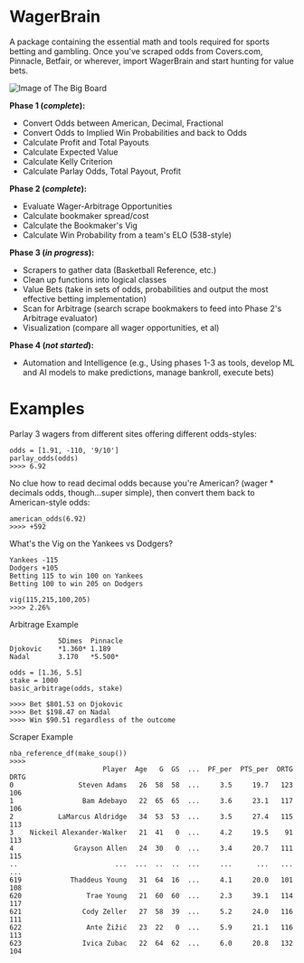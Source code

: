 # WagerBrain
A package containing the essential math and tools required for sports betting and gambling. Once you've scraped odds from Covers.com, Pinnacle, Betfair, or wherever, import WagerBrain and start hunting for value bets.

![Image of The Big Board](https://miro.medium.com/max/1312/1*bGOGcEPpsa0tetM5u-J9NA.jpeg)

**Phase 1 (_complete_):** 
 - Convert Odds between American, Decimal, Fractional
 - Convert Odds to Implied Win Probabilities and back to Odds
 - Calculate Profit and Total Payouts
 - Calculate Expected Value
 - Calculate Kelly Criterion
 - Calculate Parlay Odds, Total Payout, Profit

 
 **Phase 2 (_complete_):**
 - Evaluate Wager-Arbitrage Opportunities
 - Calculate bookmaker spread/cost
 - Calculate the Bookmaker's Vig
 - Calculate Win Probability from a team's ELO (538-style)

 
 **Phase 3 (_in progress_):**
 - Scrapers to gather data (Basketball Reference, etc.)
 - Clean up functions into logical classes
 - Value Bets (take in sets of odds, probabilities and output the most effective betting implementation)
 - Scan for Arbitrage (search scrape bookmakers to feed into Phase 2's Arbitrage evaluator)
 - Visualization (compare all wager opportunities, et al)
 
  **Phase 4 (_not started_):**
  - Automation and Intelligence (e.g., Using phases 1-3 as tools, develop ML and AI models to make predictions, manage bankroll, execute bets)

# Examples

Parlay 3 wagers from different sites offering different odds-styles:
```
odds = [1.91, -110, '9/10']
parlay_odds(odds)
>>>> 6.92
```
No clue how to read decimal odds because you're American? (wager * decimals odds, though...super simple), then convert them back to American-style odds:
```
american_odds(6.92)
>>>> +592
``` 
What's the Vig on the Yankees vs Dodgers?
```
Yankees -115
Dodgers +105
Betting 115 to win 100 on Yankees
Betting 100 to win 205 on Dodgers

vig(115,215,100,205)
>>>> 2.26%
```
Arbitrage Example
```
            5Dimes	Pinnacle
Djokovic    *1.360*	1.189
Nadal	    3.170	*5.500*

odds = [1.36, 5.5]
stake = 1000
basic_arbitrage(odds, stake)

>>>> Bet $801.53 on Djokovic
>>>> Bet $198.47 on Nadal
>>>> Win $90.51 regardless of the outcome
```
Scraper Example
```
nba_reference_df(make_soup())
>>>>
                       Player  Age   G  GS  ...  PF_per  PTS_per  ORTG DRTG
0                Steven Adams   26  58  58  ...     3.5     19.7   123  106
1                 Bam Adebayo   22  65  65  ...     3.6     23.1   117  106
2           LaMarcus Aldridge   34  53  53  ...     3.5     27.4   115  113
3    Nickeil Alexander-Walker   21  41   0  ...     4.2     19.5    91  113
4               Grayson Allen   24  30   0  ...     3.4     20.7   111  115
..                        ...  ...  ..  ..  ...     ...      ...   ...  ...
619            Thaddeus Young   31  64  16  ...     4.1     20.0   101  108
620                Trae Young   21  60  60  ...     2.3     39.1   114  117
621               Cody Zeller   27  58  39  ...     5.2     24.0   116  111
622                Ante Žižić   23  22   0  ...     5.9     21.1   116  113
623               Ivica Zubac   22  64  62  ...     6.0     20.8   132  104
```